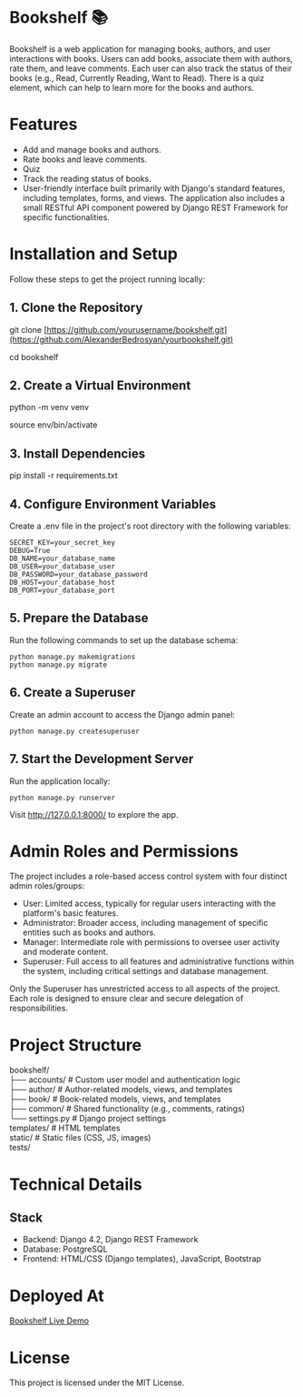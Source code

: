 # Bookshelf 📚
Bookshelf is a web application for managing books, authors, and user interactions with books. Users can add books, associate them with authors, rate them, and leave comments. Each user can also track the status of their books (e.g., Read, Currently Reading, Want to Read). There is a quiz element, which can help to learn more for the books and authors.

# Features
* Add and manage books and authors.
* Rate books and leave comments.
* Quiz
* Track the reading status of books.
* User-friendly interface built primarily with Django's standard features, including templates, forms, and views. The application also includes a small RESTful API component powered by Django REST Framework for specific functionalities.

# Installation and Setup
Follow these steps to get the project running locally:

## 1. Clone the Repository
git clone [https://github.com/yourusername/bookshelf.git](https://github.com/AlexanderBedrosyan/yourbookshelf.git)

cd bookshelf

## 2. Create a Virtual Environment
python -m venv venv

source env/bin/activate

## 3. Install Dependencies
pip install -r requirements.txt

## 4. Configure Environment Variables
Create a .env file in the project's root directory with the following variables:

`SECRET_KEY=your_secret_key`<br>
`DEBUG=True`<br>
`DB_NAME=your_database_name`<br>
`DB_USER=your_database_user`<br>
`DB_PASSWORD=your_database_password`<br>
`DB_HOST=your_database_host`<br>
`DB_PORT=your_database_port`<br>

## 5. Prepare the Database
Run the following commands to set up the database schema:

`python manage.py makemigrations`<br>
`python manage.py migrate`

## 6. Create a Superuser
Create an admin account to access the Django admin panel:

`python manage.py createsuperuser`

## 7. Start the Development Server
Run the application locally:

`python manage.py runserver`

Visit http://127.0.0.1:8000/ to explore the app.

# Admin Roles and Permissions
The project includes a role-based access control system with four distinct admin roles/groups:

* User: Limited access, typically for regular users interacting with the platform's basic features.
* Administrator: Broader access, including management of specific entities such as books and authors.
* Manager: Intermediate role with permissions to oversee user activity and moderate content.
* Superuser: Full access to all features and administrative functions within the system, including critical settings and database management.

Only the Superuser has unrestricted access to all aspects of the project. Each role is designed to ensure clear and secure delegation of responsibilities.

# Project Structure

bookshelf/<br>
├── accounts/      # Custom user model and authentication logic<br>
├── author/        # Author-related models, views, and templates<br>
├── book/          # Book-related models, views, and templates<br>
├── common/        # Shared functionality (e.g., comments, ratings)<br>
└── settings.py    # Django project settings<br>
templates/     # HTML templates<br>
static/        # Static files (CSS, JS, images)<br>
tests/

# Technical Details
## Stack
- Backend: Django 4.2, Django REST Framework
- Database: PostgreSQL
- Frontend: HTML/CSS (Django templates), JavaScript, Bootstrap

# Deployed At
[Bookshelf Live Demo](https://sakeee1926.pythonanywhere.com/)

# License
This project is licensed under the MIT License.

